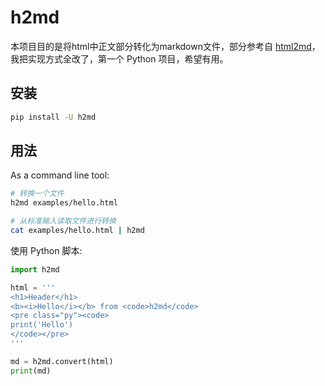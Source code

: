 # h2md
本项目目的是将html中正文部分转化为markdown文件，部分参考自 [html2md](https://github.com/davidcavazos/html2md)，我把实现方式全改了，第一个 Python 项目，希望有用。

## 安装

```sh
pip install -U h2md
```

## 用法

As a command line tool:

```sh
# 转换一个文件
h2md examples/hello.html

# 从标准输入读取文件进行转换
cat examples/hello.html | h2md
```

使用 Python 脚本:

```py
import h2md

html = '''
<h1>Header</h1>
<b><i>Hello</i></b> from <code>h2md</code>
<pre class="py"><code>
print('Hello')
</code></pre>
'''

md = h2md.convert(html)
print(md)
```
